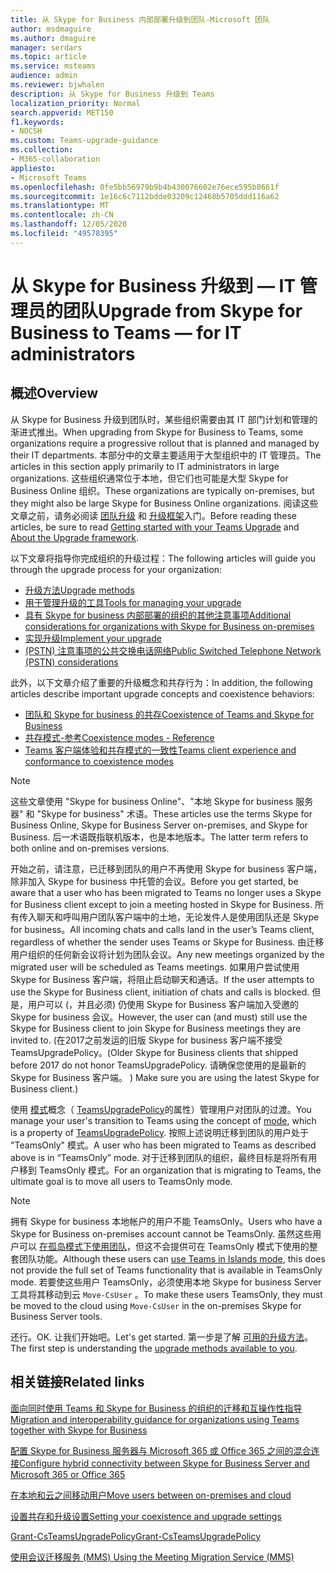```yaml
---
title: 从 Skype for Business 内部部署升级到团队-Microsoft 团队
author: msdmaguire
ms.author: dmaguire
manager: serdars
ms.topic: article
ms.service: msteams
audience: admin
ms.reviewer: bjwhalen
description: 从 Skype for Business 升级到 Teams
localization_priority: Normal
search.appverid: MET150
f1.keywords:
- NOCSH
ms.custom: Teams-upgrade-guidance
ms.collection:
- M365-collaboration
appliesto:
- Microsoft Teams
ms.openlocfilehash: 0fe5bb56979b9b4b430076602e76ece595b8661f
ms.sourcegitcommit: 1e16c6c7112bdde03209c12468b5705ddd116a62
ms.translationtype: MT
ms.contentlocale: zh-CN
ms.lasthandoff: 12/05/2020
ms.locfileid: "49578395"
---
```

# <a name="upgrade-from-skype-for-business-to-teams-mdash-for-it-administrators"></a><span data-ttu-id="5e07d-103">从 Skype for Business 升级到 &mdash; IT 管理员的团队</span><span class="sxs-lookup"><span data-stu-id="5e07d-103">Upgrade from Skype for Business to Teams &mdash; for IT administrators</span></span>

## <a name="overview"></a><span data-ttu-id="5e07d-104">概述</span><span class="sxs-lookup"><span data-stu-id="5e07d-104">Overview</span></span>

<span data-ttu-id="5e07d-105">从 Skype for Business 升级到团队时，某些组织需要由其 IT 部门计划和管理的渐进式推出。</span><span class="sxs-lookup"><span data-stu-id="5e07d-105">When upgrading from Skype for Business to Teams, some organizations require a progressive rollout that is planned and managed by their IT departments.</span></span> <span data-ttu-id="5e07d-106">本部分中的文章主要适用于大型组织中的 IT 管理员。</span><span class="sxs-lookup"><span data-stu-id="5e07d-106">The articles in this section apply primarily to IT administrators in large organizations.</span></span> <span data-ttu-id="5e07d-107">这些组织通常位于本地，但它们也可能是大型 Skype for Business Online 组织。</span><span class="sxs-lookup"><span data-stu-id="5e07d-107">These organizations are typically on-premises, but they might also be large Skype for Business Online organizations.</span></span> <span data-ttu-id="5e07d-108">阅读这些文章之前，请务必阅读 [团队升级](upgrade-start-here.md) 和 [升级框架](upgrade-framework.md)入门。</span><span class="sxs-lookup"><span data-stu-id="5e07d-108">Before reading these articles, be sure to read [Getting started with your Teams Upgrade](upgrade-start-here.md) and [About the Upgrade framework](upgrade-framework.md).</span></span>


<span data-ttu-id="5e07d-109">以下文章将指导你完成组织的升级过程：</span><span class="sxs-lookup"><span data-stu-id="5e07d-109">The following articles will guide you through the upgrade process for your organization:</span></span> 

- [<span data-ttu-id="5e07d-110">升级方法</span><span class="sxs-lookup"><span data-stu-id="5e07d-110">Upgrade methods</span></span>](upgrade-to-teams-on-prem-upgrade-methods.md)
- [<span data-ttu-id="5e07d-111">用于管理升级的工具</span><span class="sxs-lookup"><span data-stu-id="5e07d-111">Tools for managing your upgrade</span></span>](upgrade-to-teams-on-prem-tools.md)
- [<span data-ttu-id="5e07d-112">具有 Skype for business 内部部署的组织的其他注意事项</span><span class="sxs-lookup"><span data-stu-id="5e07d-112">Additional considerations for organizations with Skype for Business on-premises</span></span>](upgrade-to-teams-on-prem-considerations.md)
- [<span data-ttu-id="5e07d-113">实现升级</span><span class="sxs-lookup"><span data-stu-id="5e07d-113">Implement your upgrade</span></span>](upgrade-to-teams-on-prem-implement.md)
- [<span data-ttu-id="5e07d-114"> (PSTN) 注意事项的公共交换电话网络</span><span class="sxs-lookup"><span data-stu-id="5e07d-114">Public Switched Telephone Network (PSTN) considerations</span></span>](upgrade-to-teams-on-prem-pstn-considerations.md)

<span data-ttu-id="5e07d-115">此外，以下文章介绍了重要的升级概念和共存行为：</span><span class="sxs-lookup"><span data-stu-id="5e07d-115">In addition, the following articles describe important upgrade concepts and coexistence behaviors:</span></span>

- [<span data-ttu-id="5e07d-116">团队和 Skype for business 的共存</span><span class="sxs-lookup"><span data-stu-id="5e07d-116">Coexistence of Teams and Skype for Business</span></span>](upgrade-to-teams-on-prem-coexistence.md)
- [<span data-ttu-id="5e07d-117">共存模式-参考</span><span class="sxs-lookup"><span data-stu-id="5e07d-117">Coexistence modes - Reference</span></span>](migration-interop-guidance-for-teams-with-skype.md)
- [<span data-ttu-id="5e07d-118">Teams 客户端体验和共存模式的一致性</span><span class="sxs-lookup"><span data-stu-id="5e07d-118">Teams client experience and conformance to coexistence modes</span></span>](teams-client-experience-and-conformance-to-coexistence-modes.md)

>[!NOTE]
><span data-ttu-id="5e07d-119">这些文章使用 "Skype for business Online"、"本地 Skype for business 服务器" 和 "Skype for business" 术语。</span><span class="sxs-lookup"><span data-stu-id="5e07d-119">These articles use the terms Skype for Business Online, Skype for Business Server on-premises, and Skype for Business.</span></span> <span data-ttu-id="5e07d-120">后一术语既指联机版本，也是本地版本。</span><span class="sxs-lookup"><span data-stu-id="5e07d-120">The latter term refers to both online and on-premises versions.</span></span>

<span data-ttu-id="5e07d-121">开始之前，请注意，已迁移到团队的用户不再使用 Skype for business 客户端，除非加入 Skype for business 中托管的会议。</span><span class="sxs-lookup"><span data-stu-id="5e07d-121">Before you get started, be aware that a user who has been migrated to Teams no longer uses a Skype for Business client except to join a meeting hosted in Skype for Business.</span></span>  <span data-ttu-id="5e07d-122">所有传入聊天和呼叫用户团队客户端中的土地，无论发件人是使用团队还是 Skype for business。</span><span class="sxs-lookup"><span data-stu-id="5e07d-122">All incoming chats and calls land in the user’s Teams client, regardless of whether the sender uses Teams or Skype for Business.</span></span> <span data-ttu-id="5e07d-123">由迁移用户组织的任何新会议将计划为团队会议。</span><span class="sxs-lookup"><span data-stu-id="5e07d-123">Any new meetings organized by the migrated user will be scheduled as Teams meetings.</span></span> <span data-ttu-id="5e07d-124">如果用户尝试使用 Skype for Business 客户端，将阻止启动聊天和通话。</span><span class="sxs-lookup"><span data-stu-id="5e07d-124">If the user attempts to use the Skype for Business client, initiation of chats and calls is blocked.</span></span>  <span data-ttu-id="5e07d-125">但是，用户可以 (，并且必须) 仍使用 Skype for Business 客户端加入受邀的 Skype for business 会议。</span><span class="sxs-lookup"><span data-stu-id="5e07d-125">However, the user can (and must) still use the Skype for Business client to join Skype for Business meetings they are invited to.</span></span> <span data-ttu-id="5e07d-126"> (在2017之前发运的旧版 Skype for business 客户端不接受 TeamsUpgradePolicy。</span><span class="sxs-lookup"><span data-stu-id="5e07d-126">(Older Skype for Business clients that shipped before 2017 do not honor TeamsUpgradePolicy.</span></span> <span data-ttu-id="5e07d-127">请确保您使用的是最新的 Skype for Business 客户端。 ) </span><span class="sxs-lookup"><span data-stu-id="5e07d-127">Make sure you are using the latest Skype for Business client.)</span></span>
 
<span data-ttu-id="5e07d-128">使用 [模式](migration-interop-guidance-for-teams-with-skype.md)概念（ [TeamsUpgradePolicy](https://docs.microsoft.com/powershell/module/skype/grant-csteamsupgradepolicy?view=skype-ps)的属性）管理用户对团队的过渡。</span><span class="sxs-lookup"><span data-stu-id="5e07d-128">You manage your user's transition to Teams using the concept of [mode](migration-interop-guidance-for-teams-with-skype.md), which is a property of [TeamsUpgradePolicy](https://docs.microsoft.com/powershell/module/skype/grant-csteamsupgradepolicy?view=skype-ps).</span></span> <span data-ttu-id="5e07d-129">按照上述说明迁移到团队的用户处于 "TeamsOnly" 模式。</span><span class="sxs-lookup"><span data-stu-id="5e07d-129">A user who has been migrated to Teams as described above is in “TeamsOnly” mode.</span></span>  <span data-ttu-id="5e07d-130">对于迁移到团队的组织，最终目标是将所有用户移到 TeamsOnly 模式。</span><span class="sxs-lookup"><span data-stu-id="5e07d-130">For an organization that is migrating to Teams, the ultimate goal is to move all users to TeamsOnly mode.</span></span>

>[!NOTE]
><span data-ttu-id="5e07d-131">拥有 Skype for business 本地帐户的用户不能 TeamsOnly。</span><span class="sxs-lookup"><span data-stu-id="5e07d-131">Users who have a Skype for Business on-premises account cannot be TeamsOnly.</span></span> <span data-ttu-id="5e07d-132">虽然这些用户可以 [在孤岛模式下使用团队](https://docs.microsoft.com/microsoftteams/migration-interop-guidance-for-teams-with-skype)，但这不会提供可在 TeamsOnly 模式下使用的整套团队功能。</span><span class="sxs-lookup"><span data-stu-id="5e07d-132">Although these users can [use Teams in Islands mode](https://docs.microsoft.com/microsoftteams/migration-interop-guidance-for-teams-with-skype), this does not provide the full set of Teams functionality that is available in TeamsOnly mode.</span></span> <span data-ttu-id="5e07d-133">若要使这些用户 TeamsOnly，必须使用本地 Skype for business Server 工具将其移动到云 `Move-CsUser` 。</span><span class="sxs-lookup"><span data-stu-id="5e07d-133">To make these users TeamsOnly, they must be moved to the cloud using `Move-CsUser` in the on-premises Skype for Business Server tools.</span></span>

<span data-ttu-id="5e07d-134">还行。</span><span class="sxs-lookup"><span data-stu-id="5e07d-134">OK.</span></span> <span data-ttu-id="5e07d-135">让我们开始吧。</span><span class="sxs-lookup"><span data-stu-id="5e07d-135">Let's get started.</span></span>  <span data-ttu-id="5e07d-136">第一步是了解 [可用的升级方法](upgrade-to-teams-on-prem-upgrade-methods.md)。</span><span class="sxs-lookup"><span data-stu-id="5e07d-136">The first step is understanding the [upgrade methods available to you](upgrade-to-teams-on-prem-upgrade-methods.md).</span></span>







   

## <a name="related-links"></a><span data-ttu-id="5e07d-137">相关链接</span><span class="sxs-lookup"><span data-stu-id="5e07d-137">Related links</span></span>

[<span data-ttu-id="5e07d-138">面向同时使用 Teams 和 Skype for Business 的组织的迁移和互操作性指导</span><span class="sxs-lookup"><span data-stu-id="5e07d-138">Migration and interoperability guidance for organizations using Teams together with Skype for Business</span></span>](migration-interop-guidance-for-teams-with-skype.md) 

[<span data-ttu-id="5e07d-139">配置 Skype for Business 服务器与 Microsoft 365 或 Office 365 之间的混合连接</span><span class="sxs-lookup"><span data-stu-id="5e07d-139">Configure hybrid connectivity between Skype for Business Server and Microsoft 365 or Office 365</span></span>](https://docs.microsoft.com/SkypeForBusiness/hybrid/configure-hybrid-connectivity)

[<span data-ttu-id="5e07d-140">在本地和云之间移动用户</span><span class="sxs-lookup"><span data-stu-id="5e07d-140">Move users between on-premises and cloud</span></span>](https://docs.microsoft.com/SkypeForBusiness/hybrid/move-users-between-on-premises-and-cloud)

[<span data-ttu-id="5e07d-141">设置共存和升级设置</span><span class="sxs-lookup"><span data-stu-id="5e07d-141">Setting your coexistence and upgrade settings</span></span>](setting-your-coexistence-and-upgrade-settings.md)

[<span data-ttu-id="5e07d-142">Grant-CsTeamsUpgradePolicy</span><span class="sxs-lookup"><span data-stu-id="5e07d-142">Grant-CsTeamsUpgradePolicy</span></span>](https://docs.microsoft.com/powershell/module/skype/grant-csteamsupgradepolicy?view=skype-ps)

[<span data-ttu-id="5e07d-143">使用会议迁移服务 (MMS) </span><span class="sxs-lookup"><span data-stu-id="5e07d-143">Using the Meeting Migration Service (MMS)</span></span>](https://docs.microsoft.com/skypeforbusiness/audio-conferencing-in-office-365/setting-up-the-meeting-migration-service-mms)

